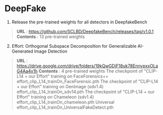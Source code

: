 # DeepFake
1. Release the pre-trained weights for all detectors in DeepfakeBench
> **URL** : https://github.com/SCLBD/DeepfakeBench/releases/tag/v1.0.1
> **Contents** : 13 pre-trained weights

2. Effort: Orthogonal Subspace Decomposition for Generalizable AI-Generated Image Detection
> **URL** : https://drive.google.com/drive/folders/19kQwGDjF18uk78EnnypxxOLaG4Aa4v1h
> **Contents** : 4 pre-trained weights
		The checkpoint of "CLIP-L14 + our Effort" training on FaceForensics++
			effort_clip_L14_trainOn_FaceForensic.pth
		The checkpoint of "CLIP-L14 + our Effort" training on GenImage (sdv1.4)
			effort_clip_L14_trainOn_sdv14.pth
		The checkpoint of "CLIP-L14 + our Effort" training on Chameleon (sdv1.4)
			effort_clip_L14_trainOn_chameleon.pth
		Universal
			effort_clip_L14_trainOn_UniversalFakeDetect.pth

